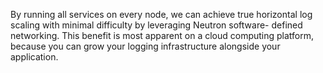 By running all services on every node, we can achieve true horizontal
log scaling with minimal difficulty by leveraging Neutron software-
defined networking. This benefit is most apparent on a cloud computing
platform, because you can grow your logging infrastructure alongside your
application.
